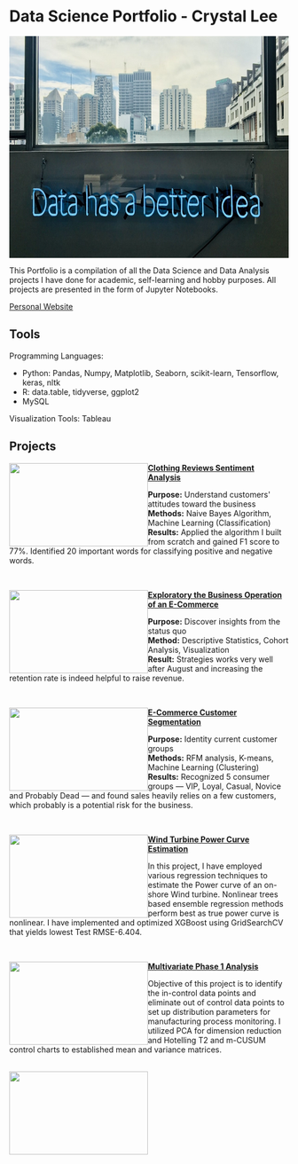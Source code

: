 # Data Science Portfolio - Crystal Lee
<img align="middle" width="800" height="400" src="https://github.com/crystalwanyulee/data_science_projects/blob/master/images/photo-1527474305487-b87b222841cc.jpg?raw=true">



This Portfolio is a compilation of all the Data Science and Data Analysis projects I have done for academic, self-learning and hobby purposes. All projects are presented in the form of Jupyter Notebooks.

[Personal Website](https://crystalwanyulee.github.io/)



## Tools

Programming Languages:

* Python: Pandas, Numpy, Matplotlib, Seaborn, scikit-learn, Tensorflow, keras, nltk
* R: data.table, tidyverse, ggplot2
* MySQL

Visualization Tools: Tableau



## Projects

<img align="left" width="250" height="150" src="https://images.unsplash.com/photo-1509909756405-be0199881695?ixlib=rb-1.2.1&ixid=eyJhcHBfaWQiOjEyMDd9&auto=format&fit=crop&w=1350&q=80">**[Clothing Reviews Sentiment Analysis](https://github.com/archd3sai/Instacart-Market-Basket-Analysis)**

**Purpose:** Understand customers' attitudes toward the business <br/>**Methods:** Naive Bayes Algorithm, Machine Learning (Classification) <br/>**Results:** Applied the algorithm I built from scratch and gained F1 score to 77%. Identified 20 important words for classifying positive and negative words.  

<br />



<img align="left" width="250" height="150" src="https://images.unsplash.com/photo-1553484771-371a605b060b?ixlib=rb-1.2.1&ixid=eyJhcHBfaWQiOjEyMDd9&auto=format&fit=crop&w=1350&q=80">**[Exploratory the Business Operation of an E-Commerce](https://github.com/crystalwanyulee/data_science_projects/blob/master/online_retail_exploratory.ipynb)**

**Purpose:** Discover insights from the status quo <br/>**Method:** Descriptive Statistics, Cohort Analysis, Visualization<br/>**Result:** Strategies works very well after August and increasing the retention rate is indeed helpful to raise revenue.

<br />



<img align="left" width="250" height="150" src="https://cdn.stocksnap.io/img-thumbs/960w/people-girl_ECJ7KWKEVA.jpg"> **[E-Commerce Customer Segmentation](https://github.com/crystalwanyulee/data_science_projects/blob/master/online_retail_rfm_%26_clustering.ipynb)**

**Purpose:** Identity current customer groups<br/>**Methods:** RFM analysis, K-means, Machine Learning (Clustering)<br/>**Results:** Recognized 5 consumer groups &mdash; VIP, Loyal, Casual, Novice and Probably Dead &mdash; and found sales heavily relies on a few customers, which probably is a potential risk for the business.

<br />

<img align="left" width="250" height="150" src="https://images.unsplash.com/photo-1522542550221-31fd19575a2d?ixlib=rb-1.2.1&q=80&fm=jpg&crop=entropy&cs=tinysrgb&dl=hal-gatewood-tZc3vjPCk-Q-unsplash.jpg"> **[Wind Turbine Power Curve Estimation](https://github.com/archd3sai/Wind-Turbine-Power-Curve-Estimation)**

In this project, I have employed various regression techniques to estimate the Power curve of an on-shore Wind turbine. Nonlinear trees based ensemble regression methods perform best as true power curve is nonlinear. I have implemented and optimized XGBoost using GridSearchCV that yields lowest Test RMSE-6.404.

<br />

<img align="left" width="250" height="150" src="https://images.unsplash.com/photo-1495887633121-f1156ca7f6a0?ixlib=rb-1.2.1&q=80&fm=jpg&crop=entropy&cs=tinysrgb&dl=phad-pichetbovornkul-m2iqRdVGprU-unsplash.jpg"> **[Multivariate Phase 1 Analysis](https://github.com/archd3sai/Multivariate-Phase-1-Analysis)** 

Objective of this project is to identify the in-control data points and eliminate out of control data points to set up distribution parameters for manufacturing process monitoring. I utilized PCA for dimension reduction and Hotelling T2 and m-CUSUM control charts to established mean and variance matrices.

<br />



<img align="left" width="250" height="150" src="https://images.unsplash.com/photo-1513596846216-48ae70153834?ixlib=rb-1.2.1&ixid=eyJhcHBfaWQiOjEyMDd9&auto=format&fit=crop&w=1350&q=80">



